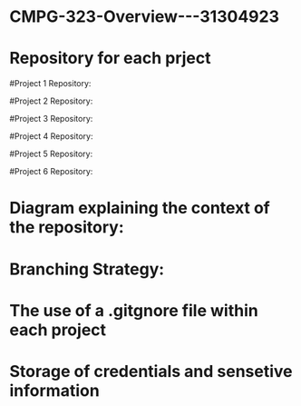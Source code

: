 # CMPG-323-Overview---31304923

# Repository for each prject

#Project 1 Repository:

#Project 2 Repository:

#Project 3 Repository:

#Project 4 Repository:

#Project 5 Repository:

#Project 6 Repository:

# Diagram explaining the context of the repository:

# Branching Strategy:

# The use of a .gitgnore file within each project

# Storage of credentials and sensetive information
